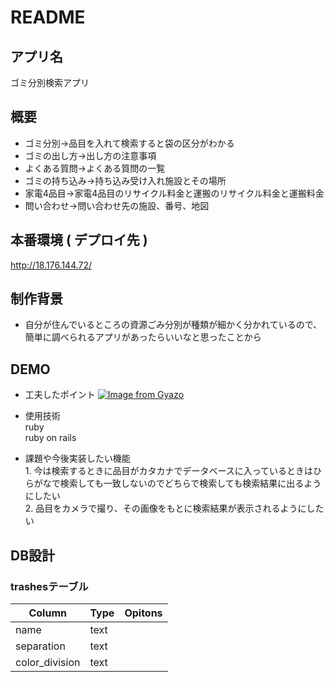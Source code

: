 # README

## アプリ名
   ゴミ分別検索アプリ

## 概要
  *  ゴミ分別→品目を入れて検索すると袋の区分がわかる
  *  ゴミの出し方→出し方の注意事項
  *  よくある質問→よくある質問の一覧
  *  ゴミの持ち込み→持ち込み受け入れ施設とその場所
  *  家電4品目→家電4品目のリサイクル料金と運搬のリサイクル料金と運搬料金
  *  問い合わせ→問い合わせ先の施設、番号、地図

## 本番環境 ( デプロイ先 )
   http://18.176.144.72/

## 制作背景  
  *  自分が住んでいるところの資源ごみ分別が種類が細かく分かれているので、簡単に調べられるアプリがあったらいいなと思ったことから

## DEMO
  *  工夫したポイント
     [![Image from Gyazo](https://i.gyazo.com/54f5544e5a704d1fdedc051ebf04fde7.png)](https://gyazo.com/54f5544e5a704d1fdedc051ebf04fde7)
  *  使用技術  
     ruby  
     ruby on rails  
     
  *  課題や今後実装したい機能  
    1. 今は検索するときに品目がカタカナでデータベースに入っているときはひらがなで検索しても一致しないのでどちらで検索しても検索結果に出るようにしたい  
    2. 品目をカメラで撮り、その画像をもとに検索結果が表示されるようにしたい

## DB設計
### trashesテーブル

|Column|Type|Opitons|
|------|----|-------|
|name|text||
|separation |text||
|color_division|text||


